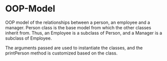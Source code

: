 # OOP-Model

OOP model of the relationships between a person, an employee and a manager. Person class is the base model from which the other classes inherit from. Thus, an Employee is a subclass of Person, and a Manager is a subclass of Employee.

The arguments passed are used to instantiate the classes, and the printPerson method is customized based on the class.
